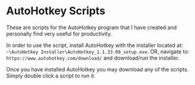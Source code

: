 # AutoHotkey Scripts
These are scripts for the AutoHotkey program that I have created and personally find very useful for productivity.

In order to use the script, install AutoHotkey with the installer located at: `~\AutoHotkey Installer\AutoHotkey_1.1.33.09_setup.exe`. OR, navigate to:
`https://www.autohotkey.com/download/` and download/run the installer.

Once you have installed AutoHotkey you may download any of the scripts. Simply double click a script to run it.
